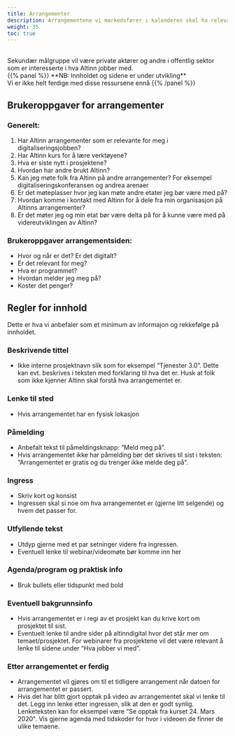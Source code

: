 ```yaml
---
title: Arrangementer
description: Arrangementene vi markedsfører i kalenderen skal ha relevans for etater og kommuner som jobber med digitalisering. Arrangementene kan være relevante for tjenesteeiere som allerede bruker Altinn og andre som ikke bruker Altinn ennå, men er interessert i å høre om muligheter. 
weight: 35
toc: true
---
```

<br>
Sekundær målgruppe vil være private aktører og andre i offentlig sektor som er interesserte i hva Altinn jobber med. 
<br>
{{% panel %}}
**NB: Innholdet og sidene er under utvikling**<br>
Vi er ikke helt ferdige med disse ressursene ennå
{{% /panel %}}

## Brukeroppgaver for arrangementer

### Generelt:
1. Har Altinn arrangementer som er relevante for meg i digitaliseringsjobben? 
2. Har Altinn kurs for å lære verktøyene? 
3. Hva er siste nytt i prosjektene?  
4. Hvordan har andre brukt Altinn? 
5. Kan jeg møte folk fra Altinn på andre arrangementer? For eksempel digitaliseringskonferansen og andrea arenaer
6. Er det møteplasser hvor jeg kan møte andre etater jeg bør være med på? 
7. Hvordan komme i kontakt med Altinn for å dele fra min organisasjon på Altinns arrangementer? 
8. Er det møter jeg og min etat bør være delta på for å kunne være med på videreutviklingen av Altinn? 

### Brukeroppgaver arrangementsiden: 
- Hvor og når er det? Er det digitalt? 
- Er det relevant for meg?  
- Hva er programmet? 
- Hvordan melder jeg meg på?  
- Koster det penger? 

## Regler for innhold 

Dette er hva vi anbefaler som et minimum av informajon og rekkefølge på innholdet. 

### Beskrivende tittel 
- Ikke interne prosjektnavn slik som for eksempel “Tjenester 3.0”. Dette kan evt. beskrives i teksten med forklaring til hva det er. Husk at folk som ikke kjenner Altinn skal forstå hva arrangementet er. 

### Lenke til sted 
- Hvis arrangementet har en fysisk lokasjon 

### Påmelding 
- Anbefalt tekst til påmeldingsknapp: “Meld meg på”.  
- Hvis arrangementet ikke har påmelding bør det skrives til sist i teksten: “Arrangementet er gratis og du trenger ikke melde deg på”. 

### Ingress 
- Skriv kort og konsist  
- Ingressen skal si noe om hva arrangementet er (gjerne litt selgende) og hvem det passer for. 

### Utfyllende tekst 
- Utdyp gjerne med et par setninger videre fra ingressen.  
- Eventuell lenke til webinar/videomøte bør komme inn her 

### Agenda/program og praktisk info 
- Bruk bullets eller tidspunkt med bold 

### Eventuell bakgrunnsinfo 
- Hvis arrangementet er i regi av et prosjekt kan du krive kort om prosjektet til sist. 
- Eventuelt lenke til andre sider på altinndigital hvor det står mer om temaet/prosjektet. For webinarer fra prosjektene vil det være relevant å lenke til sidene under “Hva jobber vi med”. 

### Etter arrangementet er ferdig 
- Arrangementet vil gjøres om til et tidligere arrangement når datoen for arrangementet er passert.  
- Hvis det har blitt gjort opptak på video av arrangementet skal vi lenke til det. Legg inn lenke etter ingressen, slik at den er godt synlig. Lenketeksten kan for eksempel være “Se opptak fra kurset 24. Mars 2020". Vis gjerne agenda med tidskoder for hvor i videoen de finner de ulike temaene. 
